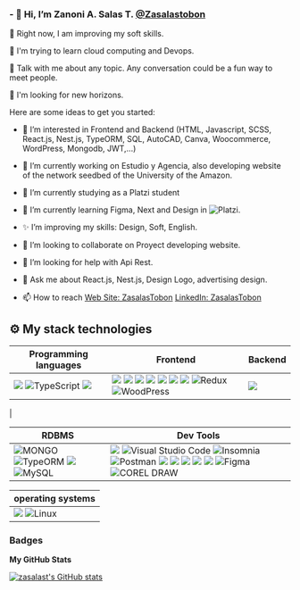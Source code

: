 ### - 👋 Hi, I’m Zanoni A. Salas T. [@Zasalastobon](https://twitter.com/ZasColectivo)


🔭 Right now, I am improving my soft skills.

🌱 I'm trying to learn cloud computing and Devops.

💬 Talk with me about any topic. Any conversation could be a fun way to meet people.

🎣 I'm looking for new horizons.


Here are some ideas to get you started:
- 👀 I’m interested in Frontend and Backend (HTML, Javascript, SCSS, React.js, Nest.js, TypeORM, SQL, AutoCAD, Canva, Woocommerce, WordPress, Mongodb, JWT,...)
- 🔭 I’m currently working on Estudio y Agencia, also developing website of the network seedbed of the University of the Amazon.
- 💞️ I’m currently studying as a Platzi student
- 🌱 I’m currently learning Figma, Next and Design in ![Platzi](https://img.shields.io/badge/platzi-black.svg?style=for-the-badge&logo=platzi&logoColor=?logoColor=blue).
- ✨ I’m improving my skills: Design, Soft, English.
- 👯 I’m looking to collaborate on Proyect developing website.
- 🤔 I’m looking for help with Api Rest.
- 💬 Ask me about React.js, Nest.js, Design Logo, advertising design.

- 📫 How to reach   [Web Site: ZasalasTobon](https://zasalastobon.com/diplomas/) [LinkedIn: ZasalasTobon](https://www.linkedin.com/in/zanoni-alfredo-salas-tob%C3%B3n-30b1b6241/)
<!--
**Zasalast/zasalast** is a ✨ _special_ ✨ repository because its `README.md` (this file) appears on your GitHub profile.
- 😄 Pronouns: ...
- ⚡ Fun fact: ...
- 🤔 I’m looking for help with ...

-->
## ⚙ My stack technologies
|Programming languages|Frontend|Backend|
|---|---|---|
|<img src="https://img.shields.io/badge/JavaScript-323330?style=for-the-badge&logo=javascript&logoColor=F7DF1E"/> ![TypeScript](https://img.shields.io/badge/typescript-%23007ACC.svg?style=for-the-badge&logo=typescript&logoColor=white) <img src="https://img.shields.io/badge/Python-FFD43B?style=for-the-badge&logo=python&logoColor=blue" />    |<img src="https://img.shields.io/badge/Markdown-000000?style=for-the-badge&logo=markdown&logoColor=white" /> <img src="https://img.shields.io/badge/Bootstrap-430098?style=for-the-badge&logo=bootstrap&logoColor=white"/>  <img src="https://img.shields.io/badge/Tailwind_CSS-38B2AC?style=for-the-badge&logo=tailwind-css&logoColor=white"/> <img src="https://img.shields.io/badge/HTML5-E34F26?style=for-the-badge&logo=html5&logoColor=white"/> <img src="https://img.shields.io/badge/React-20232A?style=for-the-badge&logo=react&logoColor=61DAFB" /> <img src="https://img.shields.io/badge/Sass-CC6699?style=for-the-badge&logo=sass&logoColor=white" /> <img src="https://img.shields.io/badge/CSS3-1572B6?style=for-the-badge&logo=css3&logoColor=white"/> ![Redux](https://img.shields.io/badge/redux-fuchsia.svg?style=for-the-badge&logo=redux&logoColor=?logoColor=fuchsia)![WoodPress](https://img.shields.io/badge/wordpress-black?style=for-the-badge&logo=next.js&logoColor=white)|<img src="https://img.shields.io/badge/nestjs-E0234E?style=for-the-badge&logo=nestjs&logoColor=white" />
|


|RDBMS|Dev Tools|
|---|---|
![MONGO](https://img.shields.io/badge/MONGO-GREE.svg?style=for-the-badge&logo=MONGO&logoColor=?logoColor=GREE) ![TypeORM](https://img.shields.io/badge/TypeORM-black?style=for-the-badge&logo=TypeORM.js&logoColor=white) <img src="https://img.shields.io/badge/PostgreSQL-316192?style=for-the-badge&logo=postgresql&logoColor=white"/> ![MySQL](https://img.shields.io/badge/mysql-%2300f.svg?style=for-the-badge&logo=mysql&logoColor=white) | <img src="https://img.shields.io/badge/GIT-E44C30?style=for-the-badge&logo=git&logoColor=white"/> ![Visual Studio Code](https://img.shields.io/badge/Visual%20Studio%20Code-0078d7.svg?style=for-the-badge&logo=visual-studio-code&logoColor=white) ![Insomnia](https://img.shields.io/badge/Insomnia-black?style=for-the-badge&logo=insomnia&logoColor=5849BE) ![Postman](https://img.shields.io/badge/postman-FCC624.svg?style=for-the-badge&logo=postman&logoColor=?logoColor=violet) <img src="https://img.shields.io/badge/Docker-2CA5E0?style=for-the-badge&logo=docker&logoColor=white"/> <img src="https://img.shields.io/badge/Markdown-000000?style=for-the-badge&logo=markdown&logoColor=white" /> <img src="https://img.shields.io/badge/Shell_Script-121011?style=for-the-badge&logo=gnu-bash&logoColor=white" /> <img src="https://img.shields.io/badge/Swagger-85EA2D?style=for-the-badge&logo=Swagger&logoColor=white" /> <img src="https://img.shields.io/badge/Heroku-430098?style=for-the-badge&logo=heroku&logoColor=white" /> ![Figma](https://img.shields.io/badge/figma-black.svg?style=for-the-badge&logo=figma&logoColor=?logoColor=blue) ![COREL DRAW](https://img.shields.io/badge/COREL%20DRAW-GREED.svg?style=for-the-badge&logo=COREL&logoColor=?logoColor=GREED)|


|operating systems|
|---|
| <img src="https://img.shields.io/badge/Windows-0078D6?style=for-the-badge&logo=windows&logoColor=white" /> ![Linux](https://img.shields.io/badge/Linux-FCC624?style=for-the-badge&logo=linux&logoColor=black)|


### Badges

<b>My GitHub Stats</b>

<a href="http://www.github.com/zasalast"><img src="https://github-readme-stats.vercel.app/api?username=zasalast&show_icons=true&hide=&count_private=true&title_color=facc15&text_color=ffffff&icon_color=0891b2&bg_color=1c1917&hide_border=true&show_icons=true" alt="zasalast's GitHub stats" /></a>


